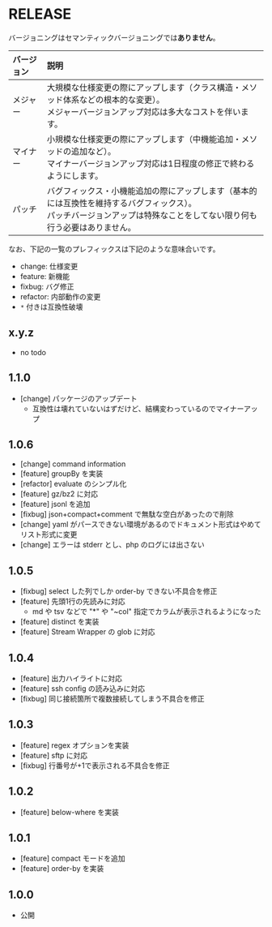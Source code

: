 # RELEASE

バージョニングはセマンティックバージョニングでは**ありません**。

| バージョン   | 説明
|:--           |:--
| メジャー     | 大規模な仕様変更の際にアップします（クラス構造・メソッド体系などの根本的な変更）。<br>メジャーバージョンアップ対応は多大なコストを伴います。
| マイナー     | 小規模な仕様変更の際にアップします（中機能追加・メソッドの追加など）。<br>マイナーバージョンアップ対応は1日程度の修正で終わるようにします。
| パッチ       | バグフィックス・小機能追加の際にアップします（基本的には互換性を維持するバグフィックス）。<br>パッチバージョンアップは特殊なことをしてない限り何も行う必要はありません。

なお、下記の一覧のプレフィックスは下記のような意味合いです。

- change: 仕様変更
- feature: 新機能
- fixbug: バグ修正
- refactor: 内部動作の変更
- `*` 付きは互換性破壊

## x.y.z

- no todo

## 1.1.0

- [change] パッケージのアップデート
  - 互換性は壊れていないはずだけど、結構変わっているのでマイナーアップ

## 1.0.6

- [change] command information
- [feature] groupBy を実装
- [refactor] evaluate のシンプル化
- [feature] gz/bz2 に対応
- [feature] jsonl を追加
- [fixbug] json+compact+comment で無駄な空白があったので削除
- [change] yaml がパースできない環境があるのでドキュメント形式はやめてリスト形式に変更
- [change] エラーは stderr とし、php のログには出さない

## 1.0.5

- [fixbug] select した列でしか order-by できない不具合を修正
- [feature] 先頭1行の先読みに対応
  - md や tsv などで "*" や "~col" 指定でカラムが表示されるようになった
- [feature] distinct を実装
- [feature] Stream Wrapper の glob に対応

## 1.0.4

- [feature] 出力ハイライトに対応
- [feature] ssh config の読み込みに対応
- [fixbug] 同じ接続箇所で複数接続してしまう不具合を修正

## 1.0.3

- [feature] regex オプションを実装
- [feature] sftp に対応
- [fixbug] 行番号が+1で表示される不具合を修正

## 1.0.2

- [feature] below-where を実装

## 1.0.1

- [feature] compact モードを追加
- [feature] order-by を実装

## 1.0.0

- 公開
